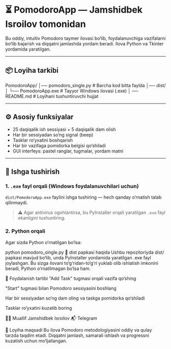 # ⏳ PomodoroApp — Jamshidbek Isroilov tomonidan

Bu oddiy, intuitiv Pomodoro taymer ilovasi bo‘lib, foydalanuvchiga vazifalarni bo‘lib bajarish va diqqatni jamlashda yordam beradi. Ilova Python va Tkinter yordamida yaratilgan.

---

## 📦 Loyiha tarkibi

PomodoroApp/ 
│── pomodoro_single.py # Barcha kod bitta faylda 
│── dist/ │ 
          └── PomodoroApp.exe # Tayyor Windows ilovasi (.exe) │
 ── README.md # Loyihani tushuntiruvchi hujjat
 
---

## ⚙️ Asosiy funksiyalar

- 25 daqiqalik ish sessiyasi + 5 daqiqalik dam olish
- Har bir sessiyadan so‘ng signal (beep)
- Tasklar ro‘yxatini boshqarish
- Har bir vazifaga pomidorka belgisi qo‘shiladi
- GUI interfeys: pastel ranglar, tugmalar, yordam matni

---

## 🚀 Ishga tushirish

### 1. `.exe` fayl orqali (Windows foydalanuvchilari uchun)

`dist/PomodoroApp.exe` faylini ishga tushiring — hech qanday o‘rnatish talab qilinmaydi.

> ⚠️ Agar antivirus ogohlantirsa, bu PyInstaller orqali yaratilgan `.exe` fayl ekanligini tushuntiring.

### 2. Python orqali

Agar sizda Python o‘rnatilgan bo‘lsa:


python pomodoro_single.py
📁 dist papkasi haqida
Ushbu repozitoriyda dist/ papkasi mavjud bo‘lib, unda PyInstaller yordamida yaratilgan .exe fayl joylashgan. Bu sizga ilovani to‘g‘ridan-to‘g‘ri yuklab olib ishlatish imkonini beradi, Python o‘rnatilmagan bo‘lsa ham.

📘 Foydalanish tartibi
"Add Task" tugmasi orqali vazifa qo‘shing

"Start" tugmasi bilan Pomodoro sessiyasini boshlang

Har bir sessiyadan so‘ng dam oling va taskga pomidorka qo‘shiladi

Tasklar ro‘yxatini kuzatib boring

👨‍💻 Muallif
Jamshidbek Isroilov 📬 Telegram

📌 Loyiha maqsadi
Bu ilova Pomodoro metodologiyasini oddiy va qulay tarzda taqdim etadi. Diqqatni jamlash, samarali ishlash va progressni kuzatish uchun mo‘ljallangan.